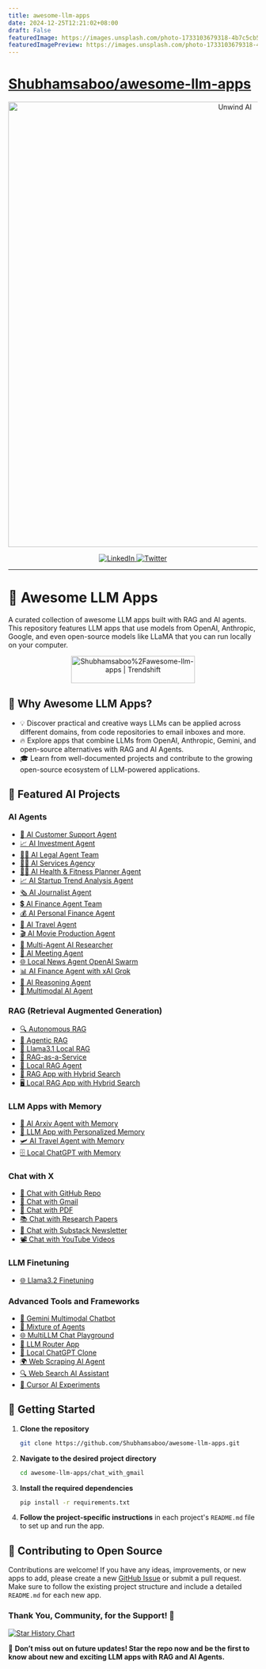 ```yaml
---
title: awesome-llm-apps
date: 2024-12-25T12:21:02+08:00
draft: False
featuredImage: https://images.unsplash.com/photo-1733103679318-4b7c5cb52ad2?ixid=M3w0NjAwMjJ8MHwxfHJhbmRvbXx8fHx8fHx8fDE3MzUxMDAzNzZ8&ixlib=rb-4.0.3
featuredImagePreview: https://images.unsplash.com/photo-1733103679318-4b7c5cb52ad2?ixid=M3w0NjAwMjJ8MHwxfHJhbmRvbXx8fHx8fHx8fDE3MzUxMDAzNzZ8&ixlib=rb-4.0.3
---
```


# [Shubhamsaboo/awesome-llm-apps](https://github.com/Shubhamsaboo/awesome-llm-apps)

<p align="center">
  <a href="http://www.theunwindai.com">
    <img src="docs/banner/unwind_black.png" width="900px" alt="Unwind AI">
  </a>
</p>

<p align="center">
  <a href="https://www.linkedin.com/in/shubhamsaboo/">
    <img src="https://img.shields.io/badge/-Follow%20Shubham%20Saboo-blue?logo=linkedin&style=flat-square" alt="LinkedIn">
  </a>
  <a href="https://twitter.com/Saboo_Shubham_">
    <img src="https://img.shields.io/twitter/follow/Shubham_Saboo" alt="Twitter">
  </a>
</p>

<hr/>

# 🌟 Awesome LLM Apps

A curated collection of awesome LLM apps built with RAG and AI agents. This repository features LLM apps that use models from OpenAI, Anthropic, Google, and even open-source models like LLaMA that you can run locally on your computer.

<p align="center">
  <a href="https://trendshift.io/repositories/9876" target="_blank">
    <img src="https://trendshift.io/api/badge/repositories/9876" alt="Shubhamsaboo%2Fawesome-llm-apps | Trendshift" style="width: 250px; height: 55px;" />
  </a>
</p>

## 🤔 Why Awesome LLM Apps?

- 💡 Discover practical and creative ways LLMs can be applied across different domains, from code repositories to email inboxes and more.
- 🔥 Explore apps that combine LLMs from OpenAI, Anthropic, Gemini, and open-source alternatives with RAG and AI Agents.
- 🎓 Learn from well-documented projects and contribute to the growing open-source ecosystem of LLM-powered applications.

## 📂 Featured AI Projects

### AI Agents
- [💼 AI Customer Support Agent](https://github.com/Shubhamsaboo/awesome-llm-apps/tree/main/ai_agent_tutorials/ai_customer_support_agent)
- [📈 AI Investment Agent](https://github.com/Shubhamsaboo/awesome-llm-apps/tree/main/ai_agent_tutorials/ai_investment_agent)
- [👨‍⚖️ AI Legal Agent Team](https://github.com/Shubhamsaboo/awesome-llm-apps/tree/main/ai_agent_tutorials/ai_legal_agent_team)
- [👨‍💼 AI Services Agency](https://github.com/Shubhamsaboo/awesome-llm-apps/tree/main/ai_agent_tutorials/ai_services_agency)
- [🏋️‍♂️ AI Health & Fitness Planner Agent](https://github.com/Shubhamsaboo/awesome-llm-apps/tree/main/ai_agent_tutorials/ai_health_fitness_agent)
- [📈 AI Startup Trend Analysis Agent](https://github.com/Shubhamsaboo/awesome-llm-apps/tree/main/ai_agent_tutorials/ai_startup_trend_analysis_agent)
- [🗞️ AI Journalist Agent](https://github.com/Shubhamsaboo/awesome-llm-apps/tree/main/ai_agent_tutorials/ai_journalist_agent)
- [💲 AI Finance Agent Team](https://github.com/Shubhamsaboo/awesome-llm-apps/tree/main/ai_agent_tutorials/ai_finance_agent_team)
- [💰 AI Personal Finance Agent](https://github.com/Shubhamsaboo/awesome-llm-apps/tree/main/ai_agent_tutorials/ai_personal_finance_agent)
- [🛫 AI Travel Agent](https://github.com/Shubhamsaboo/awesome-llm-apps/tree/main/ai_agent_tutorials/ai_travel_agent)
- [🎬 AI Movie Production Agent](https://github.com/Shubhamsaboo/awesome-llm-apps/tree/main/ai_agent_tutorials/ai_movie_production_agent)
- [📰 Multi-Agent AI Researcher](https://github.com/Shubhamsaboo/awesome-llm-apps/tree/main/ai_agent_tutorials/multi_agent_researcher)
- [📑 AI Meeting Agent](https://github.com/Shubhamsaboo/awesome-llm-apps/tree/main/ai_agent_tutorials/ai_meeting_agent)
- [🌐 Local News Agent OpenAI Swarm](https://github.com/Shubhamsaboo/awesome-llm-apps/tree/main/ai_agent_tutorials/local_news_agent_openai_swarm)
- [📊 AI Finance Agent with xAI Grok](https://github.com/Shubhamsaboo/awesome-llm-apps/tree/main/ai_agent_tutorials/xai_finance_agent)
- [🧠 AI Reasoning Agent](https://github.com/Shubhamsaboo/awesome-llm-apps/tree/main/ai_agent_tutorials/ai_reasoning_agent)
- [🧬 Multimodal AI Agent](https://github.com/Shubhamsaboo/awesome-llm-apps/tree/main/ai_agent_tutorials/multimodal_ai_agent)

### RAG (Retrieval Augmented Generation)
- [🔍 Autonomous RAG](https://github.com/Shubhamsaboo/awesome-llm-apps/tree/main/rag_tutorials/autonomous_rag)
- [🔗 Agentic RAG](https://github.com/Shubhamsaboo/awesome-llm-apps/tree/main/rag_tutorials/agentic_rag)
- [🔄 Llama3.1 Local RAG](https://github.com/Shubhamsaboo/awesome-llm-apps/tree/main/rag_tutorials/llama3.1_local_rag)
- [🧩 RAG-as-a-Service](https://github.com/Shubhamsaboo/awesome-llm-apps/tree/main/rag_tutorials/rag-as-a-service)
- [🦙 Local RAG Agent](https://github.com/Shubhamsaboo/awesome-llm-apps/tree/main/rag_tutorials/local_rag_agent)
- [👀 RAG App with Hybrid Search](https://github.com/Shubhamsaboo/awesome-llm-apps/tree/main/rag_tutorials/hybrid_search_rag)
- [🖥️ Local RAG App with Hybrid Search](https://github.com/Shubhamsaboo/awesome-llm-apps/tree/main/rag_tutorials/local_hybrid_search_rag)

### LLM Apps with Memory
- [💾 AI Arxiv Agent with Memory](https://github.com/Shubhamsaboo/awesome-llm-apps/tree/main/llm_apps_with_memory_tutorials/ai_arxiv_agent_memory)
- [📝 LLM App with Personalized Memory](https://github.com/Shubhamsaboo/awesome-llm-apps/tree/main/llm_apps_with_memory_tutorials/llm_app_personalized_memory)
- [🛩️ AI Travel Agent with Memory](https://github.com/Shubhamsaboo/awesome-llm-apps/tree/main/llm_apps_with_memory_tutorials/ai_travel_agent_memory)
- [🗄️ Local ChatGPT with Memory](https://github.com/Shubhamsaboo/awesome-llm-apps/tree/main/llm_apps_with_memory_tutorials/local_chatgpt_with_memory)

### Chat with X
- [💬 Chat with GitHub Repo](https://github.com/Shubhamsaboo/awesome-llm-apps/tree/main/chat_with_X_tutorials/chat_with_github)
- [📨 Chat with Gmail](https://github.com/Shubhamsaboo/awesome-llm-apps/tree/main/chat_with_X_tutorials/chat_with_gmail)
- [📄 Chat with PDF](https://github.com/Shubhamsaboo/awesome-llm-apps/tree/main/chat_with_X_tutorials/chat_with_pdf)
- [📚 Chat with Research Papers](https://github.com/Shubhamsaboo/awesome-llm-apps/tree/main/chat_with_X_tutorials/chat_with_research_papers)
- [📝 Chat with Substack Newsletter](https://github.com/Shubhamsaboo/awesome-llm-apps/tree/main/chat_with_X_tutorials/chat_with_substack)
- [📽️ Chat with YouTube Videos](https://github.com/Shubhamsaboo/awesome-llm-apps/tree/main/chat_with_X_tutorials/chat_with_youtube_videos)

### LLM Finetuning
- [🌐 Llama3.2 Finetuning](https://github.com/Shubhamsaboo/awesome-llm-apps/tree/main/llm_finetuning_tutorials/llama3.2_finetuning)

### Advanced Tools and Frameworks
- [🧪 Gemini Multimodal Chatbot](https://github.com/Shubhamsaboo/awesome-llm-apps/tree/main/advanced_tools_frameworks/gemini_multimodal_chatbot)
- [🔄 Mixture of Agents](https://github.com/Shubhamsaboo/awesome-llm-apps/tree/main/advanced_tools_frameworks/mixture_of_agents)
- [🌐 MultiLLM Chat Playground](https://github.com/Shubhamsaboo/awesome-llm-apps/tree/main/advanced_tools_frameworks/multillm_chat_playground)
- [🔗 LLM Router App](https://github.com/Shubhamsaboo/awesome-llm-apps/tree/main/advanced_tools_frameworks/llm_router_app)
- [💬 Local ChatGPT Clone](https://github.com/Shubhamsaboo/awesome-llm-apps/tree/main/advanced_tools_frameworks/local_chatgpt_clone)
- [🌍 Web Scraping AI Agent](https://github.com/Shubhamsaboo/awesome-llm-apps/tree/main/advanced_tools_frameworks/web_scrapping_ai_agent)
- [🔍 Web Search AI Assistant](https://github.com/Shubhamsaboo/awesome-llm-apps/tree/main/advanced_tools_frameworks/web_search_ai_assistant)
- [🧪 Cursor AI Experiments](https://github.com/Shubhamsaboo/awesome-llm-apps/tree/main/advanced_tools_frameworks/cursor_ai_experiments)

## 🚀 Getting Started

1. **Clone the repository** 

    ```bash 
    git clone https://github.com/Shubhamsaboo/awesome-llm-apps.git 
    ```

2. **Navigate to the desired project directory**

    ```bash 
    cd awesome-llm-apps/chat_with_gmail 
    ```

3. **Install the required dependencies**

    ```bash
    pip install -r requirements.txt
    ```

4. **Follow the project-specific instructions** in each project's `README.md` file to set up and run the app.

## 🤝 Contributing to Open Source

Contributions are welcome! If you have any ideas, improvements, or new apps to add, please create a new [GitHub Issue](https://github.com/Shubhamsaboo/awesome-llm-apps/issues) or submit a pull request. Make sure to follow the existing project structure and include a detailed `README.md` for each new app.

### Thank You, Community, for the Support! 🙏

[![Star History Chart](https://api.star-history.com/svg?repos=Shubhamsaboo/awesome-llm-apps&type=Date)](https://star-history.com/#Shubhamsaboo/awesome-llm-apps&Date)

🌟 **Don’t miss out on future updates! Star the repo now and be the first to know about new and exciting LLM apps with RAG and AI Agents.**
